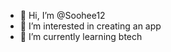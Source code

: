 - 👋 Hi, I’m @Soohee12
- 👀 I’m interested in creating an app 
- 🌱 I’m currently learning btech



<!---
2/Soohee12 is a ✨ special ✨ repository because its `README.md` (this file) appears on your GitHub profile.
You can click the Preview link to take a look at your changes.
--->
